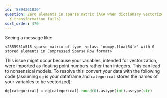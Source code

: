 ```yaml
---
id: '8894361030'
question: Zero elements in sparse matrix (AKA when dictionary vectorizer / categorical
  X transformation fails)
sort_order: 470
---
```


Seeing a message like:

```
<2855951x515 sparse matrix of type '<class 'numpy.float64'>' with 0 stored elements in Compressed Sparse Row format>
```

This issue might occur because your variables, intended for vectorization, were imported as floating point numbers rather than integers. This can lead to nonsensical models. To resolve this, convert your data with the following code (assuming `dg` is your dataframe and `categorical` stores the names of your variables to be vectorized):

```python
dg[categorical] = dg[categorical].round(0).astype(int).astype(str)
```